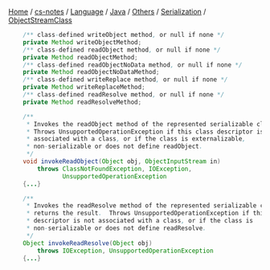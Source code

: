 [Home](https://mengxianbin.github.io) /
[cs-notes](https://mengxianbin.github.io/cs-notes/content) /
[Language](https://mengxianbin.github.io/cs-notes/content/Language) /
[Java](https://mengxianbin.github.io/cs-notes/content/Language/Java) /
[Others](https://mengxianbin.github.io/cs-notes/content/Language/Java/Others) /
[Serialization](https://mengxianbin.github.io/cs-notes/content/Language/Java/Others/Serialization) /
[ObjectStreamClass](https://mengxianbin.github.io/cs-notes/content/Language/Java/Others/Serialization/ObjectStreamClass)

```java
    /** class-defined writeObject method, or null if none */
    private Method writeObjectMethod;
    /** class-defined readObject method, or null if none */
    private Method readObjectMethod;
    /** class-defined readObjectNoData method, or null if none */
    private Method readObjectNoDataMethod;
    /** class-defined writeReplace method, or null if none */
    private Method writeReplaceMethod;
    /** class-defined readResolve method, or null if none */
    private Method readResolveMethod;
```

```java
    /**
     * Invokes the readObject method of the represented serializable class.
     * Throws UnsupportedOperationException if this class descriptor is not
     * associated with a class, or if the class is externalizable,
     * non-serializable or does not define readObject.
     */
    void invokeReadObject(Object obj, ObjectInputStream in)
        throws ClassNotFoundException, IOException,
               UnsupportedOperationException
    {...}
```

```java
    /**
     * Invokes the readResolve method of the represented serializable class and
     * returns the result.  Throws UnsupportedOperationException if this class
     * descriptor is not associated with a class, or if the class is
     * non-serializable or does not define readResolve.
     */
    Object invokeReadResolve(Object obj)
        throws IOException, UnsupportedOperationException
    {...}
```
